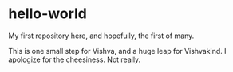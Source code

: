 # hello-world
My first repository here, and hopefully, the first of many.

This is one small step for Vishva, and a huge leap for Vishvakind.
I apologize for the cheesiness. Not really.
